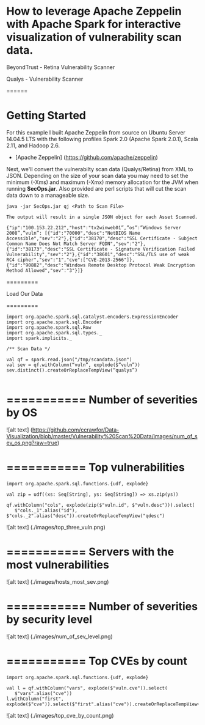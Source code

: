 How to leverage Apache Zeppelin with Apache Spark for interactive visualization of vulnerability scan data.
================


BeyondTrust - Retina Vulnerability Scanner

Qualys - Vulnerability Scanner

======

Getting Started
=======

For this example I built Apache Zeppelin from source on Ubuntu Server 14.04.5 LTS with the following profiles Spark 2.0 (Apache Spark 2.0.1), Scala 2.11, and Hadoop 2.6.

* [Apache Zeppelin] (https://github.com/apache/zeppelin)

Next, we'll convert the vulnerabilty scan data (Qualys/Retina) from XML to JSON.  Depending on the size of your scan data you may need to set the minimum (-Xms) and maximum (-Xmx) memory allocation for the JVM when running **SecOps.jar**.  Also provided are perl scripts that will cut the scan data down to a manageable size.

 
```
java -jar SecOps.jar qj <Path to Scan File>

The output will result in a single JSON object for each Asset Scanned.

{"ip":"100.153.22.212","host":"tx2winweb01”,”os”:”Windows Server 2008”,”vuln”: [{"id":"70000","desc":"NetBIOS Name Accessible","sev":"2"},{"id":"38170","desc":"SSL Certificate - Subject Common Name Does Not Match Server FQDN","sev":"2"},{"id":"38173","desc":"SSL Certificate - Signature Verification Failed Vulnerability","sev":"2"},{"id":"38601","desc":"SSL/TLS use of weak RC4 cipher","sev":"1","cve":["CVE-2013-2566"]},{"id":"90882","desc":"Windows Remote Desktop Protocol Weak Encryption Method Allowed","sev":"3"}]}

```

=========

Load Our Data

=========

```
import org.apache.spark.sql.catalyst.encoders.ExpressionEncoder
import org.apache.spark.sql.Encoder
import org.apache.spark.sql.Row
import org.apache.spark.sql.types._
import spark.implicits._

/** Scan Data */

val qf = spark.read.json("/tmp/scandata.json")
val sev = qf.withColumn(“vuln”, explode($”vuln”))
sev.distinct().createOrReplaceTempView(“qualys”)


```
===========
Number of severities by OS
===========

![alt text] (https://github.com/ccrawfor/Data-Visualization/blob/master/Vulnerability%20Scan%20Data/images/num_of_sev_os.png?raw=true)

===========
Top vulnerabilities
===========

```
import org.apache.spark.sql.functions.{udf, explode}

val zip = udf((xs: Seq[String], ys: Seq[String]) => xs.zip(ys))

qf.withColumn("cols", explode(zip($"vuln.id", $"vuln.desc"))).select(
   $"cols._1".alias("id"), $"cols._2".alias("desc")).createOrReplaceTempView("qdesc")

```

![alt text] (./images/top_three_vuln.png)

===========
Servers with the most vulnerabilities
===========

![alt text] (./images/hosts_most_sev.png)

===========
Number of severities by security level
===========

![alt text] (./images/num_of_sev_level.png) 

===========
Top CVEs by count
===========

```
import org.apache.spark.sql.functions.{udf, explode}

val l = qf.withColumn("vars", explode($"vuln.cve")).select(
   $"vars".alias("cve"))
l.withColumn("first", explode($"cve")).select($"first".alias("cve")).createOrReplaceTempView("cve")

```

![alt text] (./images/top_cve_by_count.png) 
